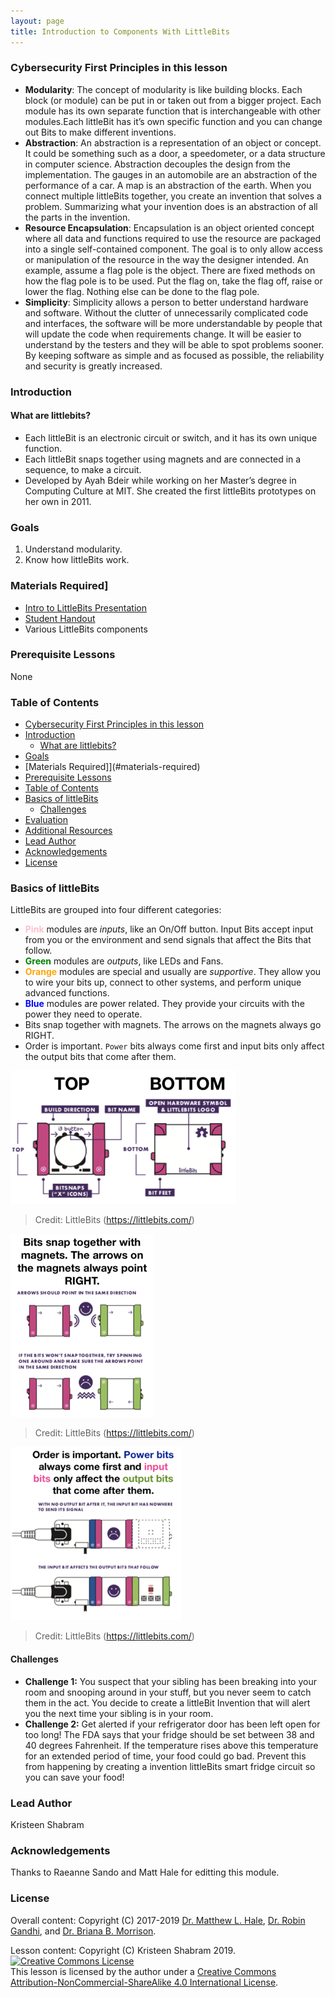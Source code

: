 ```yaml
---
layout: page
title: Introduction to Components With LittleBits
---
```

### Cybersecurity First Principles in this lesson
* __Modularity__: The concept of modularity is like building blocks. Each block (or module) can be put in or taken out from a bigger project. Each module has its own separate function that is interchangeable with other modules.Each littleBit has it’s own specific function and you can change out Bits to make different inventions.
* __Abstraction__: An abstraction is a representation of an object or concept. It could be something such as a door, a speedometer, or a data structure in computer science. Abstraction decouples the design from the implementation. The gauges in an automobile are an abstraction of the performance of a car. A map is an abstraction of the earth. When you connect multiple littleBits together, you create an invention that solves a problem. Summarizing what your invention does is an abstraction of all the parts in the invention. 
* __Resource Encapsulation__: Encapsulation is an object oriented concept where all data and functions required to use the resource are packaged into a single self-contained component. The goal is to only allow access or manipulation of the resource in the way the designer intended. An example, assume a flag pole is the object. There are fixed methods on how the flag pole is to be used. Put the flag on, take the flag off, raise or lower the flag. Nothing else can be done to the flag pole.
* __Simplicity__: Simplicity allows a person to better understand hardware and software. Without the clutter of unnecessarily complicated code and interfaces, the software will be more understandable by people that will update the code when requirements change. It will be easier to understand by the testers and they will be able to spot problems sooner. By keeping software as simple and as focused as possible, the reliability and security is greatly increased.


### Introduction
#### What are littlebits?
* Each littleBit is an electronic circuit or switch, and it has its own unique function.
* Each littleBit snaps together using magnets and are connected in a sequence, to make a circuit.
* Developed by Ayah Bdeir while working on her Master’s degree in Computing Culture at MIT. She created the first littleBits prototypes on her own in 2011.

### Goals
1. Understand modularity.
2. Know how littleBits work.

### Materials Required]
* [Intro to LittleBits Presentation](./assets/presentation.pdf) 
* [Student Handout](./assets/student-handout.pdf)
* Various LittleBits components

### Prerequisite Lessons
None


### Table of Contents
<!-- TOC -->
- [Cybersecurity First Principles in this lesson](#cybersecurity-first-principles-in-this-lesson)
- [Introduction](#introduction)
  - [What are littlebits?](#what-are-littlebits)
- [Goals](#goals)
- [Materials Required]](#materials-required)
- [Prerequisite Lessons](#prerequisite-lessons)
- [Table of Contents](#table-of-contents)
- [Basics of littleBits](#basics-of-littlebits)
  - [Challenges](#challenges)
- [Evaluation](#evaluation)
- [Additional Resources](#additional-resources)
- [Lead Author](#lead-author)
- [Acknowledgements](#acknowledgements)
- [License](#license)

<!-- /TOC -->

### Basics of littleBits
LittleBits are grouped into four different categories:

* **<span style="color: pink">Pink</span>** modules are _inputs_, like an On/Off button. Input Bits accept input from you or the environment and send signals that affect the Bits that follow.  
* **<span style="color: green">Green</span>** modules are _outputs_, like LEDs and Fans.  
* **<span style="color: orange">Orange</span>** modules are special and usually are _supportive_. They allow you to wire your bits up, connect to other systems, and perform unique advanced functions.  
* **<span style="color: blue">Blue</span>** modules are power related. They provide your circuits with the power they need to operate.  
* Bits snap together with magnets. The arrows on the magnets always go RIGHT.
* Order is important. `Power` bits always come first and input bits only affect the output bits that come after them.

![](assets/README-4292930a.png)
> Credit: LittleBits (https://littlebits.com/)  
> 
![](assets/README-bf84f922.png)
> Credit: LittleBits (https://littlebits.com/)  
> 
![](assets/README-9f5e5313.png)
> Credit: LittleBits (https://littlebits.com/)  

#### Challenges
* **Challenge 1:** You suspect that your sibling has been breaking into your room and snooping around in your stuff, but you never seem to catch them in the act. You decide to create a littleBit Invention that will alert you the next time your sibling is in your room.
* **Challenge 2:** Get alerted if your refrigerator door has been left open for too long! The FDA says that your fridge should be set between 38 and 40 degrees Fahrenheit. If the temperature rises above this temperature for an extended period of time, your food could go bad. Prevent this from happening by creating a invention littleBits smart fridge circuit so you can save your food!

### Lead Author
Kristeen Shabram

### Acknowledgements
Thanks to Raeanne Sando and Matt Hale for editting this module. 

### License
Overall content: Copyright (C) 2017-2019  [Dr. Matthew L. Hale](http://faculty.ist.unomaha.edu/mhale/), [Dr. Robin Gandhi](http://faculty.ist.unomaha.edu/rgandhi/), and [Dr. Briana B. Morrison](http://www.brianamorrison.net).

Lesson content: Copyright (C) Kristeen Shabram 2019.  
<a rel="license" href="http://creativecommons.org/licenses/by-nc-sa/4.0/"><img alt="Creative Commons License" style="border-width:0" src="https://i.creativecommons.org/l/by-nc-sa/4.0/88x31.png" /></a><br /><span xmlns:dct="http://purl.org/dc/terms/" property="dct:title">This lesson</span> is licensed by the author under a <a rel="license" href="http://creativecommons.org/licenses/by-nc-sa/4.0/">Creative Commons Attribution-NonCommercial-ShareAlike 4.0 International License</a>.
